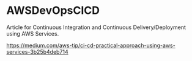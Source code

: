 # AWSDevOpsCICD


Article for Continuous Integration and Continuous Delivery/Deployment using AWS Services.

https://medium.com/aws-tip/ci-cd-practical-approach-using-aws-services-3b25b4deb714


